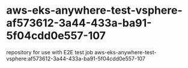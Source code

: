 # aws-eks-anywhere-test-vsphere-af573612-3a44-433a-ba91-5f04cdd0e557-107
repository for use with E2E test job aws-eks-anywhere-test-vsphere:af573612-3a44-433a-ba91-5f04cdd0e557-107
